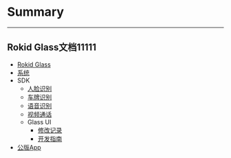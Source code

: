 # Summary
---------
Rokid Glass文档11111
---------
* [Rokid Glass](README.md)
* [系统](1-system/index.md)
* SDK
    - [人脸识别](2-sdk/1-face-sdk/FaceSDK.md)
    - [车牌识别](2-sdk/2-lpr-sdk/LprSDK.md)
    - [语音识别](https://rokid.github.io/docs/5-enableVoice/rokid-vsvy-sdk-docs/LocalSkillSdk/LocalSkillSdk.html)
    - [视频通话](2-sdk/4-video-sdk/VideoSDK.md)
    - Glass UI
        - [修改记录](2-sdk/5-ui-sdk/ChangeLog.md)
        - [开发指南](2-sdk/5-ui-sdk/UiSDK.md)
* [公版App](3-app/index.md)
